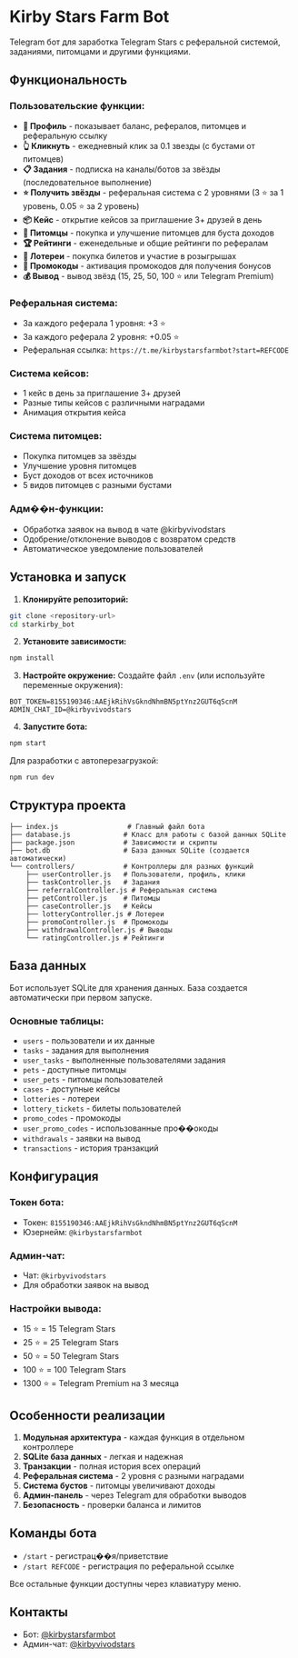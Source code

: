 # Kirby Stars Farm Bot

Telegram бот для заработка Telegram Stars с реферальной системой, заданиями, питомцами и другими функциями.

## Функциональность

### Пользовательские функции:
- **👤 Профиль** - показывает баланс, рефералов, питомцев и реферальную ссылку
- **👆 Кликнуть** - ежедневный клик за 0.1 звезды (с бустами от питомцев)
- **📋 Задания** - подписка на каналы/ботов за звёзды (последовательное выполнение)
- **⭐ Получить звёзды** - реферальная система с 2 уровнями (3 ⭐ за 1 уровень, 0.05 ⭐ за 2 уровень)
- **📦 Кейс** - открытие кейсов за приглашение 3+ друзей в день
- **🐾 Питомцы** - покупка и улучшение питомцев для буста доходов
- **🏆 Рейтинги** - еженедельные и общие рейтинги по рефералам
- **🎰 Лотереи** - покупка билетов и участие в розыгрышах
- **🎫 Промокоды** - активация промокодов для получения бонусов
- **💰 Вывод** - вывод звёзд (15, 25, 50, 100 ⭐ или Telegram Premium)

### Реферальная система:
- За каждого реферала 1 уровня: +3 ⭐
- За каждого реферала 2 уровня: +0.05 ⭐
- Реферальная ссылка: `https://t.me/kirbystarsfarmbot?start=REFCODE`

### Система кейсов:
- 1 кейс в день за приглашение 3+ друзей
- Разные типы кейсов с различными наградами
- Анимация открытия кейса

### Система питомцев:
- Покупка питомцев за звёзды
- Улучшение уровня питомцев
- Буст доходов от всех источников
- 5 видов питомцев с разными бустами

### Адм��н-функции:
- Обработка заявок на вывод в чате @kirbyvivodstars
- Одобрение/отклонение выводов с возвратом средств
- Автоматическое уведомление пользователей

## Установка и запуск

1. **Клонируйте репозиторий:**
```bash
git clone <repository-url>
cd starkirby_bot
```

2. **Установите зависимости:**
```bash
npm install
```

3. **Настройте окружение:**
Создайте файл `.env` (или используйте переменные окружения):
```
BOT_TOKEN=8155190346:AAEjkRihVsGkndNhmBN5ptYnz2GUT6qScnM
ADMIN_CHAT_ID=@kirbyvivodstars
```

4. **Запустите бота:**
```bash
npm start
```

Для разработки с автоперезагрузкой:
```bash
npm run dev
```

## Структура проекта

```
├── index.js                 # Главный файл бота
├── database.js             # Класс для работы с базой данных SQLite
├── package.json            # Зависимости и скрипты
├── bot.db                  # База данных SQLite (создается автоматически)
└── controllers/            # Контроллеры для разных функций
    ├── userController.js   # Пользователи, профиль, клики
    ├── taskController.js   # Задания
    ├── referralController.js # Реферальная система
    ├── petController.js    # Питомцы
    ├── caseController.js   # Кейсы
    ├── lotteryController.js # Лотереи
    ├── promoController.js  # Промокоды
    ├── withdrawalController.js # Выводы
    └── ratingController.js # Рейтинги
```

## База данных

Бот использует SQLite для хранения данных. База создается автоматически при первом запуске.

### Основные таблицы:
- `users` - пользователи и их данные
- `tasks` - задания для выполнения
- `user_tasks` - выполненные пользователями задания
- `pets` - доступные питомцы
- `user_pets` - питомцы пользователей
- `cases` - доступные кейсы
- `lotteries` - лотереи
- `lottery_tickets` - билеты пользователей
- `promo_codes` - промокоды
- `user_promo_codes` - использованные про��окоды
- `withdrawals` - заявки на вывод
- `transactions` - история транзакций

## Конфигурация

### Токен бота:
- Токен: `8155190346:AAEjkRihVsGkndNhmBN5ptYnz2GUT6qScnM`
- Юзернейм: `@kirbystarsfarmbot`

### Админ-чат:
- Чат: `@kirbyvivodstars`
- Для обработки заявок на вывод

### Настройки вывода:
- 15 ⭐ = 15 Telegram Stars
- 25 ⭐ = 25 Telegram Stars  
- 50 ⭐ = 50 Telegram Stars
- 100 ⭐ = 100 Telegram Stars
- 1300 ⭐ = Telegram Premium на 3 месяца

## Особенности реализации

1. **Модульная архитектура** - каждая функция в отдельном контроллере
2. **SQLite база данных** - легкая и надежная
3. **Транзакции** - полная история всех операций
4. **Реферальная система** - 2 уровня с разными наградами
5. **Система бустов** - питомцы увеличивают доходы
6. **Админ-панель** - через Telegram для обработки выводов
7. **Безопасность** - проверки баланса и лимитов

## Команды бота

- `/start` - регистрац��я/приветствие
- `/start REFCODE` - регистрация по реферальной ссылке

Все остальные функции доступны через клавиатуру меню.

## Контакты

- Бот: [@kirbystarsfarmbot](https://t.me/kirbystarsfarmbot)
- Админ-чат: [@kirbyvivodstars](https://t.me/kirbyvivodstars)
